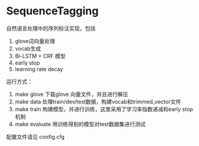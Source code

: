 # SequenceTagging
自然语言处理中的序列标注实现，包括
1. glove词向量处理
2. vocab生成
3. Bi-LSTM + CRF 模型
4. early stop
5. learning rate decay

运行方式：
1. make glove
	下载glove 向量文件，并且进行解压
2. make data
	处理train/dev/test数据，构建vocab和trimmed_vector文件
3. make train
	构建模型，并进行训练，这里采用了学习率指数递减和early stop机制
4. make evaluate
	用训练得到的模型对test数据集进行测试

配置文件请见 config.cfg